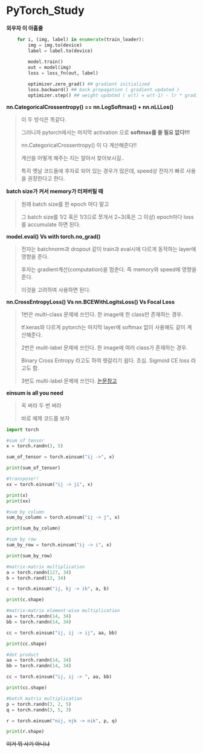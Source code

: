 # PyTorch_Study

**외우자 이 아홉줄**

```python
    for i, (img, label) in enumerate(train_loader):
        img = img.to(device)
        label = label.to(device)
        
        model.train()
        out = model(img)
        loss = loss_fn(out, label)

        optimizer.zero_grad() ## gradient initialized
        loss.backward() ## back propagation ( gradient updated )
        optimizer.step() ## weight updated ( w(t) = w(t-1) - lr * gradient )
 ```
 
**nn.CategoricalCrossentropy() == nn.LogSoftmax() + nn.nLLLos()**
>
> 이 두 방식은 똑같다.
>
> 그러니까 pytorch에서는 마지막 activation 으로 **softmax를 쓸 필요 없다!!!**
>
> nn.CategoricalCrossentropy() 이 다 계산해준다!!
>
> 계산을 어떻게 해주는 지는 알아서 찾아보시길..
>
> 특히 옛날 코드들에 후자로 되어 있는 경우가 많은데, speed상 전자가 빠르 사용을 권장한다고 한다.
>

**batch size가 커서 memory가 터져버릴 때**
>
> 원래 batch size를 한 epoch 마다 말고
>
> 그 batch size를 1/2 혹은 1/3으로 쪼개서 2~3(혹은 그 이상) epoch마다 loss를 accumulate 하면 된다.
>


**model.eval() Vs with torch.no_grad()**

> 전자는 batchnorm과 dropout 같이 train과 eval시에 다르게 동작하는 layer에 영향을 준다.
>
> 후자는 gradient계산(computation)을 멈춘다. 즉 memory와 speed에 영향을 준다.
>
> 이것을 고려하여 사용하면 된다.


**nn.CrossEntropyLoss() Vs nn.BCEWithLogitsLoss() Vs Focal Loss**

> 1번은 multi-class 문제에 쓰인다. 한 image에 한 class만 존재하는 경우.
>
> tf.keras와 다르게 pytorch는 마지막 layer에 softmax 없이 사용해도 같이 계산해준다.
>
> 2번은 mulit-label 문제에 쓰인다. 한 image에 여러 class가 존재하는 경우.
>
> Binary Cross Entropy 라고도 하여 헷갈리기 쉽다. 조심. Sigmoid CE loss 라고도 함.
>
> 3번도 multi-label 문제에 쓰인다. [논문참고](https://arxiv.org/abs/1708.02002)
>


**einsum is all you need**
> 꼭 써라 두 번 써라
>
> 바로 예제 코드를 보자
>
```python
import torch

#sum of tensor
x = torch.randn(3, 5)

sum_of_tensor = torch.einsum("ij ->", x)

print(sum_of_tensor)

#transpose!!
xx = torch.einsum("ij -> ji", x)

print(x)
print(xx)

#sum by column
sum_by_column = torch.einsum("ij -> j", x)

print(sum_by_column)

#sum by row
sum_by_row = torch.einsum("ij -> i", x)

print(sum_by_row)

#matrix-matrix multiplication
a = torch.randn(127, 34)
b = torch.rand(13, 34)

c = torch.einsum("ij, kj -> ik", a, b)

print(c.shape)

#matrix-matrix element-wise multiplication
aa = torch.randn(14, 34)
bb = torch.randn(14, 34)

cc = torch.einsum("ij, ij -> ij", aa, bb)

print(cc.shape)

#dot product
aa = torch.randn(14, 34)
bb = torch.randn(14, 34)

cc = torch.einsum("ij, ij -> ", aa, bb)

print(cc.shape)

#batch matrix multiplication
p = torch.randn(3, 2, 5)
q = torch.randn(3, 5, 3)

r = torch.einsum("nij, njk -> nik", p, q)

print(r.shape)
```
~~이거 뭐 사기 아니냐~~
